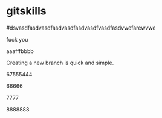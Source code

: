 # gitskills
#dsvasdfasdvasdfasdvasdfasdvasdfvasdfasdvwefarewvwe

fuck you

aaafffbbbb


Creating a new branch is quick and simple.


67555444

66666

7777

8888888